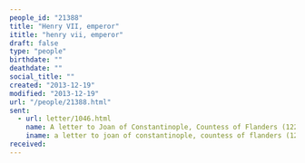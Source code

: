 ```yaml
---
people_id: "21388"
title: "Henry VII, emperor"
ititle: "henry vii, emperor"
draft: false
type: "people"
birthdate: ""
deathdate: ""
social_title: ""
created: "2013-12-19"
modified: "2013-12-19"
url: "/people/21388.html"
sent:
  - url: letter/1046.html
    name: A letter to Joan of Constantinople, Countess of Flanders (1221)
    iname: a letter to joan of constantinople, countess of flanders (1221)
received:
---
```

